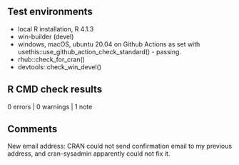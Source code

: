 ## Test environments
* local R installation, R 4.1.3
* win-builder (devel)
* windows, macOS, ubuntu 20.04 on Github Actions as set with usethis::use_github_action_check_standard() - passing.
* rhub::check_for_cran()
* devtools::check_win_devel()

## R CMD check results

0 errors | 0 warnings | 1 note

## Comments

New email address: CRAN could not send confirmation email to my previous address, and cran-sysadmin apparently could not fix it.
